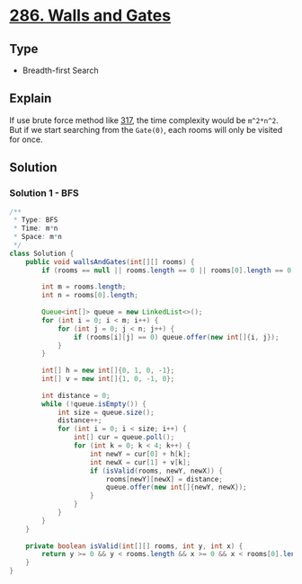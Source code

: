 # [286. Walls and Gates](https://leetcode.com/problems/walls-and-gates/)

## Type

- Breadth-first Search

## Explain

If use brute force method like [317](../317_Shortest_Distance_from_All_Buildings/README.md), the time complexity would be `m^2*n^2`. But if we start searching from the `Gate(0)`, each rooms will only be visited for once.

## Solution

### Solution 1 - BFS

```java
/**
 * Type: BFS
 * Time: m*n
 * Space: m*n
 */
class Solution {
    public void wallsAndGates(int[][] rooms) {
        if (rooms == null || rooms.length == 0 || rooms[0].length == 0) return;
        
        int m = rooms.length;
        int n = rooms[0].length;
        
        Queue<int[]> queue = new LinkedList<>();
        for (int i = 0; i < m; i++) {
            for (int j = 0; j < n; j++) {
                if (rooms[i][j] == 0) queue.offer(new int[]{i, j});
            }
        }
        
        int[] h = new int[]{0, 1, 0, -1};
        int[] v = new int[]{1, 0, -1, 0};
        
        int distance = 0;
        while (!queue.isEmpty()) {
            int size = queue.size();
            distance++;
            for (int i = 0; i < size; i++) {
                int[] cur = queue.poll();
                for (int k = 0; k < 4; k++) {
                    int newY = cur[0] + h[k];
                    int newX = cur[1] + v[k];
                    if (isValid(rooms, newY, newX)) {
                        rooms[newY][newX] = distance;
                        queue.offer(new int[]{newY, newX});
                    }
                }
            }
        }
    }
    
    private boolean isValid(int[][] rooms, int y, int x) {
        return y >= 0 && y < rooms.length && x >= 0 && x < rooms[0].length && rooms[y][x] == Integer.MAX_VALUE;
    }
}
```